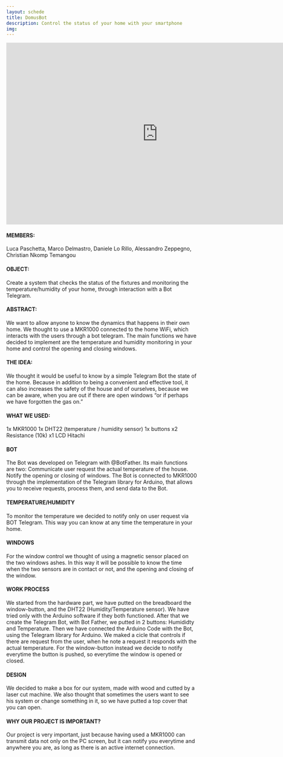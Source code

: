 ```yaml
---
layout: schede
title: DomusBot
description: Control the status of your home with your smartphone
img: 
---
```


<iframe src="https://docs.google.com/presentation/d/1rR92ojpLLrXuvdnftXga4MrEzMEllcMQl8Jj6vqTAtY/embed?start=false&loop=false&delayms=3000" frameborder="0" width="800" height="480" allowfullscreen="true" mozallowfullscreen="true" webkitallowfullscreen="true"></iframe>


#### MEMBERS:
Luca Paschetta, Marco Delmastro, Daniele Lo Rillo, Alessandro Zeppegno, Christian Nkomp Temangou

#### OBJECT:
Create a system that checks the status of the fixtures and monitoring the temperature/humidity of your home, through interaction with a Bot Telegram.

#### ABSTRACT:
We want to allow anyone to know the dynamics that happens in their own home.
We thought to use a MKR1000 connected to the home WiFi, which interacts with the users through a bot telegram.
The main functions we have decided to implement are the temperature and humidity monitoring in your home and control the opening and closing windows.

#### THE IDEA:
We thought it would be useful to know by a simple Telegram Bot  the state of the home. Because in addition to being a convenient and effective tool, it can also increases the safety of the house and of ourselves, because we can be aware, when you are out  if there are open windows “or if perhaps we have forgotten the gas on.”

#### WHAT WE USED:
1x MKR1000
1x DHT22 (temperature / humidity sensor)
1x buttons
x2 Resistance (10k)
x1 LCD Hitachi

#### BOT
The Bot was developed on Telegram with @BotFather.
Its main functions are two:
Communicate user request the actual temperature of the house.
Notify the opening or closing of windows.
The Bot is connected to MKR1000 through the implementation of the Telegram library for Arduino, that allows you to receive requests, process them, and send data to the Bot.

#### TEMPERATURE/HUMIDITY
To monitor the temperature we decided to notify only on user request via BOT Telegram.
This way you can know at any time the temperature in your home.

#### WINDOWS
For the window control we thought of using a magnetic sensor placed on the two windows ashes.
In this way it will be possible to know the time when the two sensors are in contact or not, and the opening and closing of the window.

#### WORK PROCESS
We started from the hardware part, we have putted on the breadboard the window-button, and the DHT22 (Humidity/Temperature sensor). We have tried only with the Arduino software if they both functioned.
After that we create the Telegram Bot, with Bot Father, we putted in 2 buttons: Humididty and Temperature.
Then we have connected the Arduino Code with the Bot, using the Telegram library for Arduino. We maked a cicle that controls if there are request from the user, when he note a request it responds with the actual temperature. For the window-button instead we decide to notify everytime the button is pushed, so everytime the window is opened or closed.

#### DESIGN
We decided to make a box for our system, made with wood and cutted by a laser cut machine.
We also thought that sometimes the users want to see his system or change something in it, so we have putted a top cover that you can open.

#### WHY OUR PROJECT IS IMPORTANT?
Our project is very important, just because having used a MKR1000 can transmit data not only on the PC screen, but it can notify you everytime and anywhere you are, as long as there is an active internet connection.
